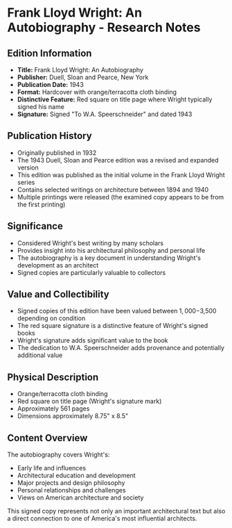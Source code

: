 # Frank Lloyd Wright: An Autobiography - Research Notes

## Edition Information
- **Title:** Frank Lloyd Wright: An Autobiography
- **Publisher:** Duell, Sloan and Pearce, New York
- **Publication Date:** 1943
- **Format:** Hardcover with orange/terracotta cloth binding
- **Distinctive Feature:** Red square on title page where Wright typically signed his name
- **Signature:** Signed "To W.A. Speerschneider" and dated 1943

## Publication History
- Originally published in 1932
- The 1943 Duell, Sloan and Pearce edition was a revised and expanded version
- This edition was published as the initial volume in the Frank Lloyd Wright series
- Contains selected writings on architecture between 1894 and 1940
- Multiple printings were released (the examined copy appears to be from the first printing)

## Significance
- Considered Wright's best writing by many scholars
- Provides insight into his architectural philosophy and personal life
- The autobiography is a key document in understanding Wright's development as an architect
- Signed copies are particularly valuable to collectors

## Value and Collectibility
- Signed copies of this edition have been valued between $1,000-$3,500 depending on condition
- The red square signature is a distinctive feature of Wright's signed books
- Wright's signature adds significant value to the book
- The dedication to W.A. Speerschneider adds provenance and potentially additional value

## Physical Description
- Orange/terracotta cloth binding
- Red square on title page (Wright's signature mark)
- Approximately 561 pages
- Dimensions approximately 8.75" x 8.5"

## Content Overview
The autobiography covers Wright's:
- Early life and influences
- Architectural education and development
- Major projects and design philosophy
- Personal relationships and challenges
- Views on American architecture and society

This signed copy represents not only an important architectural text but also a direct connection to one of America's most influential architects.

